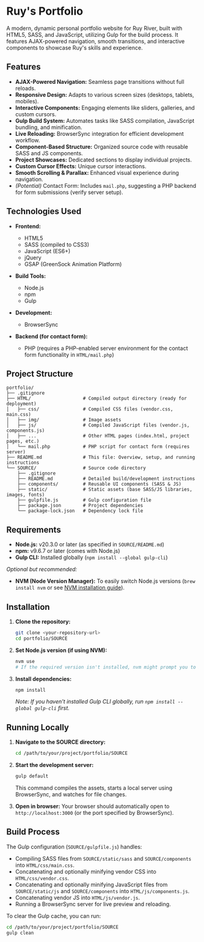 # Ruy's Portfolio

A modern, dynamic personal portfolio website for Ruy River, built with HTML5, SASS, and JavaScript, utilizing Gulp for the build process. It features AJAX-powered navigation, smooth transitions, and interactive components to showcase Ruy's skills and experience.

## Features

- **AJAX-Powered Navigation:** Seamless page transitions without full reloads.
- **Responsive Design:** Adapts to various screen sizes (desktops, tablets, mobiles).
- **Interactive Components:** Engaging elements like sliders, galleries, and custom cursors.
- **Gulp Build System:** Automates tasks like SASS compilation, JavaScript bundling, and minification.
- **Live Reloading:** BrowserSync integration for efficient development workflow.
- **Component-Based Structure:** Organized source code with reusable SASS and JS components.
- **Project Showcases:** Dedicated sections to display individual projects.
- **Custom Cursor Effects:** Unique cursor interactions.
- **Smooth Scrolling & Parallax:** Enhanced visual experience during navigation.
- *(Potential)* Contact Form: Includes `mail.php`, suggesting a PHP backend for form submissions (verify server setup).

## Technologies Used

- **Frontend:**
  - HTML5
  - SASS (compiled to CSS3)
  - JavaScript (ES6+)
  - jQuery
  - GSAP (GreenSock Animation Platform)
  
- **Build Tools:**
  - Node.js
  - npm
  - Gulp
- **Development:**
  - BrowserSync
- **Backend (for contact form):**
  - PHP (requires a PHP-enabled server environment for the contact form functionality in `HTML/mail.php`)

## Project Structure

```
portfolio/
├── .gitignore
├── HTML/                   # Compiled output directory (ready for deployment)
│   ├── css/                # Compiled CSS files (vendor.css, main.css)
│   ├── img/                # Image assets
│   ├── js/                 # Compiled JavaScript files (vendor.js, components.js)
│   ├── ...                 # Other HTML pages (index.html, project pages, etc.)
│   └── mail.php            # PHP script for contact form (requires server)
├── README.md               # This file: Overview, setup, and running instructions
└── SOURCE/                 # Source code directory
    ├── .gitignore
    ├── README.md           # Detailed build/development instructions
    ├── components/         # Reusable UI components (SASS & JS)
    ├── static/             # Static assets (base SASS/JS libraries, images, fonts)
    ├── gulpfile.js         # Gulp configuration file
    ├── package.json        # Project dependencies
    └── package-lock.json   # Dependency lock file
```

## Requirements

- **Node.js:** v20.3.0 or later (as specified in `SOURCE/README.md`)
- **npm:** v9.6.7 or later (comes with Node.js)
- **Gulp CLI:** Installed globally (`npm install --global gulp-cli`)

*Optional but recommended:*
- **NVM (Node Version Manager):** To easily switch Node.js versions (`brew install nvm` or see [NVM installation guide](https://github.com/nvm-sh/nvm#installing-and-updating)).

## Installation

1.  **Clone the repository:**
    ```bash
    git clone <your-repository-url>
    cd portfolio/SOURCE
    ```
2.  **Set Node.js version (if using NVM):**
    ```bash
    nvm use
    # If the required version isn't installed, nvm might prompt you to install it.
    ```
3.  **Install dependencies:**
    ```bash
    npm install
    ```
    *Note: If you haven't installed Gulp CLI globally, run `npm install --global gulp-cli` first.*

## Running Locally

1.  **Navigate to the SOURCE directory:**
    ```bash
    cd /path/to/your/project/portfolio/SOURCE
    ```
2.  **Start the development server:**
    ```bash
    gulp default
    ```
    This command compiles the assets, starts a local server using BrowserSync, and watches for file changes.

3.  **Open in browser:**
    Your browser should automatically open to `http://localhost:3000` (or the port specified by BrowserSync).

## Build Process

The Gulp configuration (`SOURCE/gulpfile.js`) handles:

- Compiling SASS files from `SOURCE/static/sass` and `SOURCE/components` into `HTML/css/main.css`.
- Concatenating and optionally minifying vendor CSS into `HTML/css/vendor.css`.
- Concatenating and optionally minifying JavaScript files from `SOURCE/static/js` and `SOURCE/components` into `HTML/js/components.js`.
- Concatenating vendor JS into `HTML/js/vendor.js`.
- Running a BrowserSync server for live preview and reloading.

To clear the Gulp cache, you can run:
```bash
cd /path/to/your/project/portfolio/SOURCE
gulp clean
```
